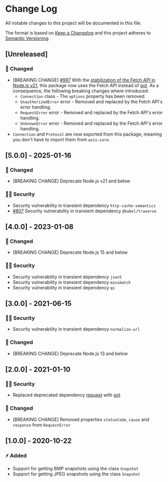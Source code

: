 # Change Log

All notable changes to this project will be documented in this file.

The format is based on [Keep a Changelog](http://keepachangelog.com/) and this project adheres to [Semantic Versioning](http://semver.org/).

## [Unreleased]

### :syringe: Changed

- [BREAKING CHANGE] [#997](https://github.com/FantasticFiasco/axis-js/pull/997) With the [stabilization of the Fetch API in Node.js v21](https://nodejs.org/docs/latest-v21.x/api/globals.html#fetch), this package now uses the Fetch API instead of [got](https://github.com/sindresorhus/got). As a consequence, the following breaking changes where introduced:
  - `Connection` class - The `options` property has been removed.
  - `UnauthorizedError` error - Removed and replaced by the Fetch API's error handling.
  - `RequestError` error - Removed and replaced by the Fetch API's error handling.
  - `UnknownError` error - Removed and replaced by the Fetch API's error handling.
- `Connection` and `Protocol` are now exported from this package, meaning you don't have to import them from `axis-core`.

## [5.0.0] - 2025-01-16

### :syringe: Changed

- [BREAKING CHANGE] Deprecate Node.js v21 and below

### :policeman: Security

- Security vulnerability in transient dependency `http-cache-semantics`
- [#807](https://github.com/FantasticFiasco/axis-js/pull/807) Security vulnerability in transient dependency `@babel/traverse`

## [4.0.0] - 2023-01-08

### :syringe: Changed

- [BREAKING CHANGE] Deprecate Node.js 15 and below

### :policeman: Security

- Security vulnerability in transient dependency `json5`
- Security vulnerability in transient dependency `minimatch`
- Security vulnerability in transient dependency `qs`

## [3.0.0] - 2021-06-15

### :policeman: Security

- Security vulnerability in transient dependency `normalize-url`

### :dizzy: Changed

- [BREAKING CHANGE] Deprecate Node.js 13 and below

## [2.0.0] - 2021-01-10

### :policeman: Security

- Replaced deprecated dependency [request](https://github.com/request/request) with [got](https://github.com/sindresorhus/got)

### :dizzy: Changed

- [BREAKING CHANGE] Removed properties `statusCode`, `cause` and `response` from `RequestError`

## [1.0.0] - 2020-10-22

### :zap: Added

- Support for getting BMP snapshots using the class `Snapshot`
- Support for getting JPEG snapshots using the class `Snapshot`
